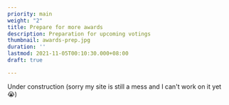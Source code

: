 ```yaml
---
priority: main
weight: "2"
title: Prepare for more awards
description: Preparation for upcoming votings
thumbnail: awards-prep.jpg
duration: ''
lastmod: 2021-11-05T00:10:30.000+08:00
draft: true

---
```

Under construction (sorry my site is still a mess and I can't work on it yet 😭)